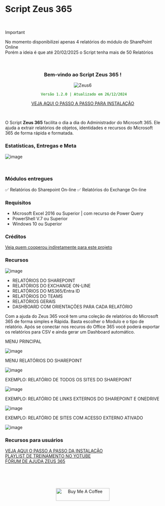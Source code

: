 
# Script Zeus 365

<br>

> [!IMPORTANT]
> No momento disponibilizei apenas 4 relatórios do módulo do SharePoint Online <br>
> Porém a ideia é que até 20/02/2025 o Script tenha mais de 50 Relatórios


<br>

<div align="center">

### Bem-vindo ao Script Zeus 365 ! <br>
  
![Zeus6](https://github.com/user-attachments/assets/25c417dc-6545-4691-baaa-b46f2054c9e0)

<code style="color : green"> Versão 1.2.0 | Atualizado em 26/12/2024 </code>

[VEJA AQUI O PASSO A PASSO PARA INSTALAÇÃO](https://github.com/Wanderson304/Script-Zeus-365/wiki/Instala%C3%A7%C3%A3o) <br>

</div>

<br>

O Script **Zeus 365** facilita o dia a dia do Administrador do Microsoft 365. Ele ajuda a extrair relatórios de objetos, identidades e recursos do Microsoft 365 de forma rápida e formatada.
<br>

### Estatísticas, Entregas e Meta

![image](https://github.com/user-attachments/assets/8d41f030-d5dc-4655-b43f-9f94824bdb9a)

<br>

### Módulos entregues

:white_check_mark: Relatórios do Sharepoint On-line
:white_check_mark: Relatórios do Exchange On-line

### Requisitos

- Microsoft Excel 2016 ou Superior | com recurso de Power Query
- PowerShell V.7 ou Superior
- Windows 10 ou Superior

### Créditos

[Veja quem cooperou indiretamente para este projeto](https://github.com/Wanderson304/Script-Zeus-365/wiki/Cr%C3%A9ditos)

### Recursos

![image](https://github.com/user-attachments/assets/b31a72e5-43d5-4347-bd35-800850d9f8a1)
<br>

- RELATÓRIOS DO SHAREPOINT            
- RELATÓRIOS DO EXCHANGE ON-LINE   
- RELATÓRIOS DO MS365/Entra ID     
- RELATÓRIOS DO TEAMS             
- RELATÓRIOS GERAIS
- DASHBOARD COM ORIENTAÇÕES PARA CADA RELATÓRIO

Com a ajuda do Zeus 365 você tem uma coleção de relatórios do Microsoft 365 de forma simples e Rápida.
Basta escolher o Modulo e o tipo de relatório. Após se conectar nos recuros do Office 365 você poderá exportar os relatórios para CSV e ainda gerar um Dashboard automático.
<br>

MENU PRINCIPAL
<br>

![image](https://github.com/user-attachments/assets/f4951653-621b-4446-b6e0-6ad9d2e3d896)
<br>

MENU RELATÓRIOS DO SHAREPOINT
<br>

![image](https://github.com/user-attachments/assets/8da996ff-3290-40b4-8980-7964827b74a5)
<br>

EXEMPLO: RELATÓRIO DE TODOS OS SITES DO SHAREPOINT

![image](https://github.com/user-attachments/assets/f63db84a-e6f8-40d7-9029-d33b5e2264be)
<br>

EXEMPLO: RELATÓRIO DE LINKS EXTERNOS DO SHAREPOINT E ONEDRIVE

![image](https://github.com/user-attachments/assets/ede7d4b0-fe61-4b52-8c7d-8a81d34fb3ac)
<br>

EXEMPLO: RELATÓRIO DE SITES COM ACESSO EXTERNO ATIVADO

![image](https://github.com/user-attachments/assets/c6e1572d-d3c2-4612-86de-34e7e6729c6a)
<br>

### Recursos para usuários

[VEJA AQUI O PASSO A PASSO DA INSTALAÇÃO](https://www.youtube.com/watch?v=H29OyZECxWw&list=PL6X1uOqoBPc0Um6L5r65NFr4sQ2YkvoNH&index=2) <br>
[PLAYLIST DE TREINAMENTO NO YOTUBE](https://www.youtube.com/watch?v=mUwqeQVyvng&list=PL6X1uOqoBPc0Um6L5r65NFr4sQ2YkvoNH) <br>
[FÓRUM DE AJUDA ZEUS 365](https://github.com/Wanderson304/Script-Zeus-365/issues) <br>

<br>
  <br>
      <br>

<div align="center">

<a href="https://github.com/Wanderson304/Script-Zeus-365/wiki/Caf%C3%A9" target="_blank"><img src="https://cdn.buymeacoffee.com/buttons/default-orange.png" alt="Buy Me A Coffee" height="41" width="174"></a>

<div>

